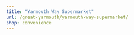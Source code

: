 ```yaml
---
title: "Yarmouth Way Supermarket"
url: /great-yarmouth/yarmouth-way-supermarket/
shop: convenience
---
```

